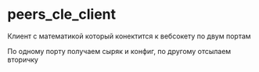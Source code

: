 # peers_cle_client
Клиент с математикой который конектится к вебсокету по двум портам

По одному порту получаем сыряк и конфиг, по другому отсылаем вторичку
